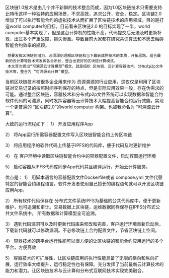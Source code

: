 区块链1.0技术是由几个并不新鲜的技术整合而成，因为1.0区块链技术只需要支持比特币这样一种独特的应用场景，不求高效，追求公开，安全，稳定。区块链2.0 增加了可以执行智能合约的虚拟技术从而扩展了区块链技术的应用领域，目的是打造world computer的目标。目前看来区块链2.0 的目标实现了一半，world computer基本实现了，但是这台计算机的性能不高，代码提交后无法及时更新补救，出过多个严重故障，损失惨重。导致目前大家都在研究共识算法和不愿去触碰智能合约效率的瓶颈。
      
     想要发挥区块链的潜力，必须深刻理解区块链和当下最新成熟技术的本质，开拓思路，组合最新的云计算等技术来发挥各自所长，整合出更好的区块链计算模式。
     本文首次提出“可溯源云计算模型”概念，就是组织 区块链，云计算容器技术，分布式p2p文件技术等，整合为 “可溯源云计算”模型。


当前区块链技术被很多企业用来作为 资源溯源的行业应用，这仅仅是利用了区块链对交易记录的按照时间序列保存的特点，但是实际应用效果一般，存在伪需求的可能。通过整合区块链，容器技术和分布式p2p文件系统可以实现数据和智能合约软件代码的可溯源，同时发挥容器等云计算技术大幅提高智能合约运行效能，实现一个更普遍的 “区块链2.0”的world computer 构架。也被我命名为 “可溯源云计算“。

大致的运行流程如下：
1）	开发应用程序App

2）	将App运行所需容器配置文件写入区块链智能合约上传区块链

3）	将应用程序的软件代码上传基于IPFS的代码库，便于代码及时更新维护

4）	在 客户环境中读取区块链智能合约中的容器配置文件，启动容器运行环境

5）	启动容器从IPFS代码库同步App代码并且编译运行，开始云计算服务。


优点是：
1）	用脚本语言的容器配置文件Dockerfile或者 compose.yml 文件代替特定的智能合约编程语言，软件开发者使用自己擅长的编程语句就可以开发区块链应用App。

2）	所有软件代码保存在 分布式文件系统IPFS为基础的公共代码库中，便于更新维护，也可追溯和审计。交易数据上区块链，运维数据同样保存在IPFS分布式公共文件系统中。
所有数据和计算模型全可追溯。

3）	遇到代码漏洞可以及时更新代码库来修改和完善，客户运行环境重新启动后，下载新代码就可以修改漏洞。不必修改链上合约配置文件，节省区块链上空间。

4）	容器技术的跨平台运行性能可以很方便的让区块链的智能合约应用运行的多个平台，方便高效

5）	容器技术的可扩展性，让区块链应用的执行性能具备了无限的横向和纵向扩展，运行效率大幅提升，运行稳定性也有保障。充分发挥了当前最新云计算技术的能力和潜力。让区块链技术与云计算和分布式互联网技术实现完美融合。
